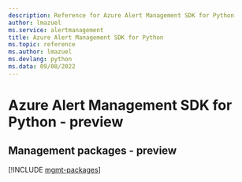 ```yaml
---
description: Reference for Azure Alert Management SDK for Python
author: lmazuel
ms.service: alertmanagement
title: Azure Alert Management SDK for Python
ms.topic: reference
ms.author: lmazuel
ms.devlang: python
ms.data: 09/08/2022
---
```

# Azure Alert Management SDK for Python - preview

## Management packages - preview
[!INCLUDE [mgmt-packages](alert-management-mgmt-index.md)]